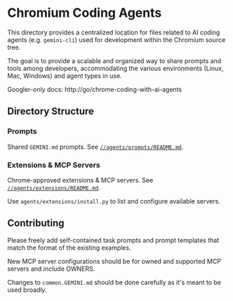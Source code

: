 # Chromium Coding Agents

This directory provides a centralized location for files related to AI coding
agents (e.g. `gemini-cli`) used for development within the Chromium source tree.

The goal is to provide a scalable and organized way to share prompts and tools
among developers, accommodating the various environments (Linux, Mac, Windows)
and agent types in use.

Googler-only docs: http://go/chrome-coding-with-ai-agents

## Directory Structure

### Prompts

Shared `GEMINI.md` prompts. See [`//agents/prompts/README.md`].

[`//agents/prompts/README.md`]: /agents/prompts/README.md

### Extensions & MCP Servers

Chrome-approved extensions & MCP servers. See [`//agents/extensions/README.md`].

Use `agents/extensions/install.py` to list and configure available servers.

[`//agents/extensions/README.md`]: /agents/extensions/README.md

## Contributing

Please freely add self-contained task prompts and prompt templates that match
the format of the existing examples.

New MCP server configurations should be for owned and supported MCP servers and
include OWNERS.

Changes to `common.GEMINI.md` should be done carefully as it's meant to be used
broadly.
